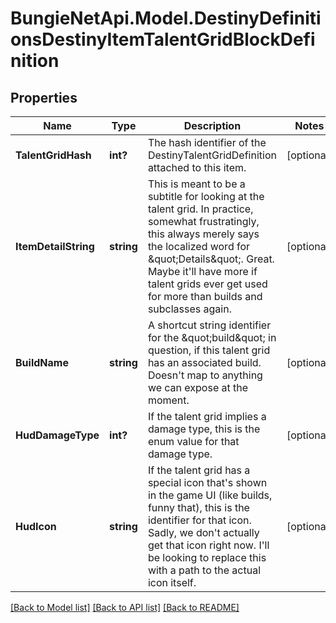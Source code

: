 # BungieNetApi.Model.DestinyDefinitionsDestinyItemTalentGridBlockDefinition
## Properties

Name | Type | Description | Notes
------------ | ------------- | ------------- | -------------
**TalentGridHash** | **int?** | The hash identifier of the DestinyTalentGridDefinition attached to this item. | [optional] 
**ItemDetailString** | **string** | This is meant to be a subtitle for looking at the talent grid. In practice, somewhat frustratingly, this always merely says the localized word for \&quot;Details\&quot;. Great. Maybe it&#39;ll have more if talent grids ever get used for more than builds and subclasses again. | [optional] 
**BuildName** | **string** | A shortcut string identifier for the \&quot;build\&quot; in question, if this talent grid has an associated build. Doesn&#39;t map to anything we can expose at the moment. | [optional] 
**HudDamageType** | **int?** | If the talent grid implies a damage type, this is the enum value for that damage type. | [optional] 
**HudIcon** | **string** | If the talent grid has a special icon that&#39;s shown in the game UI (like builds, funny that), this is the identifier for that icon. Sadly, we don&#39;t actually get that icon right now. I&#39;ll be looking to replace this with a path to the actual icon itself. | [optional] 

[[Back to Model list]](../README.md#documentation-for-models) [[Back to API list]](../README.md#documentation-for-api-endpoints) [[Back to README]](../README.md)

